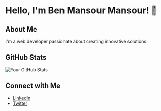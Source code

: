 # Hello, I'm Ben Mansour Mansour! 👋

## About Me
I'm a web developer passionate about creating innovative solutions.

## GitHub Stats
![Your GitHub Stats](https://github-readme-stats.vercel.app/api?username=Mansourkira&show_icons=true&hide_title=true&count_private=true&theme=radical)

## Connect with Me
- [LinkedIn](https://www.linkedin.com/in/johndoe/)
- [Twitter](https://twitter.com/johndoe)
